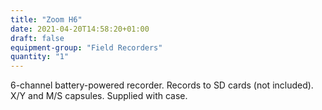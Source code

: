 ```yaml
---
title: "Zoom H6"
date: 2021-04-20T14:58:20+01:00
draft: false
equipment-group: "Field Recorders"
quantity: "1"
---
```


6-channel battery-powered recorder. Records to SD cards (not included). X/Y and M/S capsules. Supplied with case.